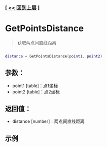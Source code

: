 ### [[ << 回到上层 ]](README.md)

# GetPointsDistance

> 获取两点间直线距离

```lua

distance = GetPointsDistance(point1, point2)

```

## 参数：

+ point1 [table]：点1坐标
+ point2 [table]：点2坐标

## 返回值：

+ distance [number]：两点间直线距离

## 示例

```lua

```